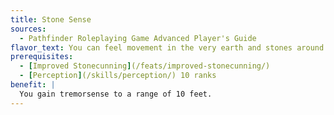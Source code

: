 ```yaml
---
title: Stone Sense
sources:
  - Pathfinder Roleplaying Game Advanced Player's Guide
flavor_text: You can feel movement in the very earth and stones around you.
prerequisites:
  - [Improved Stonecunning](/feats/improved-stonecunning/)
  - [Perception](/skills/perception/) 10 ranks
benefit: |
  You gain tremorsense to a range of 10 feet.
---
```


